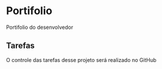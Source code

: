 # Portifolio
Portifolio do desenvolvedor

## Tarefas

O controle das tarefas desse projeto será realizado no GitHub
